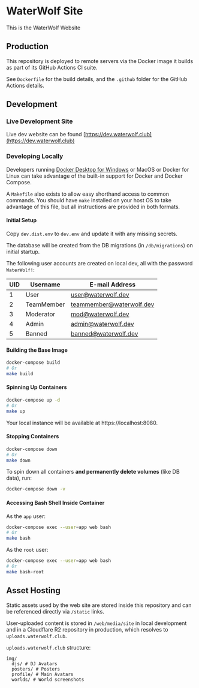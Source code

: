 # WaterWolf Site

This is the WaterWolf Website

## Production

This repository is deployed to remote servers via the Docker image it builds as part of its GitHub Actions CI suite.

See `Dockerfile` for the build details, and the `.github` folder for the GitHub Actions details.

## Development

### Live Development Site

Live dev website can be found [https://dev.waterwolf.club](https://dev.waterwolf.club)

### Developing Locally

Developers running [Docker Desktop for Windows](https://www.docker.com/products/docker-desktop/) or MacOS or Docker
for Linux can take advantage of the built-in support for Docker and Docker Compose.

A `Makefile` also exists to allow easy shorthand access to common commands. You should have `make` installed on your
host OS to take advantage of this file, but all instructions are provided in both formats.

#### Initial Setup

Copy `dev.dist.env` to `dev.env` and update it with any missing secrets.

The database will be created from the DB migrations (in `/db/migrations`) on initial startup.

The following user accounts are created on local dev, all with the password `WaterWolf!`:

| UID | Username   | E-mail Address           |
|-----|------------|--------------------------|
| 1   | User       | user@waterwolf.dev       |
| 2   | TeamMember | teammember@waterwolf.dev |
| 3   | Moderator  | mod@waterwolf.dev        |
| 4   | Admin      | admin@waterwolf.dev      |
| 5   | Banned     | banned@waterwolf.dev     |

#### Building the Base Image

```bash
docker-compose build
# Or
make build
```

#### Spinning Up Containers

```bash
docker-compose up -d
# Or
make up
```

Your local instance will be available at https://localhost:8080.

#### Stopping Containers

```bash
docker-compose down
# Or
make down
```

To spin down all containers **and permanently delete volumes** (like DB data), run:

```bash
docker-compose down -v
```

#### Accessing Bash Shell Inside Container

As the `app` user:

```bash
docker-compose exec --user=app web bash
# Or
make bash
```

As the `root` user:

```bash
docker-compose exec --user=app web bash
# Or
make bash-root
```

## Asset Hosting

Static assets used by the web site are stored inside this repository and can be referenced directly via `/static` links.

User-uploaded content is stored in `/web/media/site` in local development and in a Cloudflare R2 repository in
production, which resolves to `uploads.waterwolf.club`.

`uploads.waterwolf.club` structure:

```
img/
  djs/ # DJ Avatars
  posters/ # Posters
  profile/ # Main Avatars
  worlds/ # World screenshots
```
